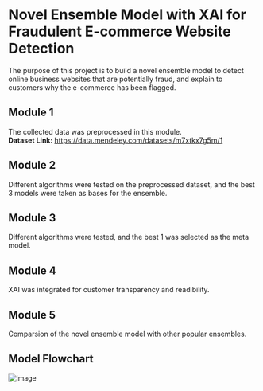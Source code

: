 # Novel Ensemble Model with XAI for Fraudulent E-commerce Website Detection
The purpose of this project is to build a novel ensemble model to detect online business websites that are potentially fraud, and explain to customers why the e-commerce has been flagged.

## Module 1
The collected data was preprocessed in this module. </br>
<b> Dataset Link: </b> https://data.mendeley.com/datasets/m7xtkx7g5m/1

## Module 2
Different algorithms were tested on the preprocessed dataset, and the best 3 models were taken as bases for the ensemble.

## Module 3
Different algorithms were tested, and the best 1 was selected as the meta model.

## Module 4
XAI was integrated for customer transparency and readibility.

## Module 5
Comparsion of the novel ensemble model with other popular ensembles.

## Model Flowchart 
![image](https://github.com/user-attachments/assets/4804c697-2799-49e9-8a15-a38a913c96ca)

